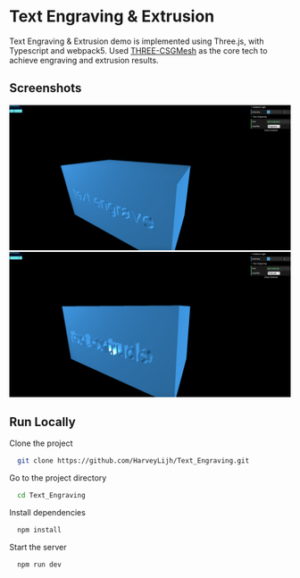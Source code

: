 
# Text Engraving & Extrusion

Text Engraving & Extrusion demo is implemented using Three.js, with Typescript and webpack5. Used [THREE-CSGMesh](https://github.com/manthrax/THREE-CSGMesh) as the core tech to achieve engraving and extrusion results.
## Screenshots

![engraving demo](https://github.com/HarveyLijh/Text_Engraving/blob/main/screenshots/engraving_demo.png)
![extrusion demo](https://github.com/HarveyLijh/Text_Engraving/blob/main/screenshots/extrusion_demo.png)


## Run Locally

Clone the project

```bash
  git clone https://github.com/HarveyLijh/Text_Engraving.git
```

Go to the project directory

```bash
  cd Text_Engraving
```

Install dependencies

```bash
  npm install
```

Start the server

```bash
  npm run dev
```

